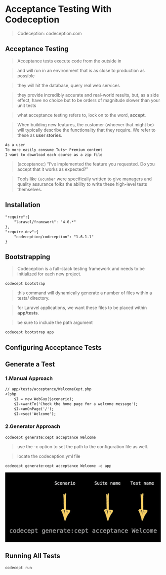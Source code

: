 # Acceptance Testing With Codeception #

> Codeception: codeception.com

## Acceptance Testing ##

> Acceptance tests execute code from the outside in

> and will run in an environment that is as close to production as possible

> they will hit the database, query real web services

> they provide incredibly accurate and real-world results, but, as a side effect, have no choice but to be orders of magnitude slower than your unit tests

> what acceptance testing refers to, lock on to the word, **accept**.

> When building new features, the customer (whoever that might be) will typically describe the functionality that they require. We refer to these as **user stories**.

    As a user
    To more easily consume Tuts+ Premium content
    I want to download each course as a zip file

> (acceptance:) “I’ve implemented the feature you requested. Do you accept that it works as expected?”

> Tools like `Cucumber` were specifically written to give managers and quality assurance folks the ability to write these high-level tests themselves.

## Installation ##

    "require":{
        "laravel/framework": "4.0.*"
    },
    "require-dev":{
        "codeception/codeception": "1.6.1.1"
    }

## Bootstrapping ##

> Codeception is a full-stack testing framework and needs to be initialized for each new project.

    codecept bootstrap

> this command will dynamically generate a number of files within a tests/ directory.

> for Laravel applications, we want these files to be placed within **app/tests**.

> be sure to include the path argument

    codecept bootstrap app

## Configuring Acceptance Tests ##

## Generate a Test ##

### 1.Manual Approach ###

    // app/tests/acceptance/WelcomeCept.php
    <?php
        $I = new WebGuy($scenario);
        $I->wantTo('Check the home page for a welcome message');
        $I->amOnPage('/');
        $I->see('Welcome');

### 2.Generator Approach ###

    codecept generate:cept acceptance Welcome

> use the -c option to set the path to the configuration file as well.

> locate the codeception.yml file

    codecept generate:cept acceptance Welcome -c app

![ch14-1.png](images/ch14-1.png)

## Running All Tests ##

    codecept run


